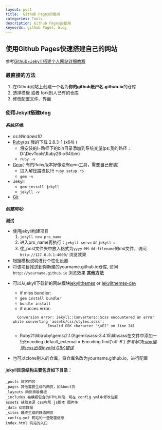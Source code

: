 ```yaml
---
layout: post
title:  Github Pages的使用
categories: Tools
description: Github Pages的使用
keywords: github Pages, blog
---
```


## 使用Github Pages快速搭建自己的网站  
参考[Github+Jekyll 搭建个人网站详细教程](https://www.jianshu.com/p/9f71e260925d)
### 最直接的方法
1. 在Github网站上创建一个名为**你的github账户名.github.io**的仓库  
2. 选择模板 或者 fork别人已有的仓库
3. 修改配置文件、界面


### 使用Jekyll搭建blog
#### _系统环境:_
+ os:*Windows10*  
+ [Ruby](https://rubyinstaller.org/downloads/)(ps:我的下载 2.6.3-1 (x64) )
	- 将安装的l=路径下的bin目录添加到系统变量(ps:我的路径：D:\DevTools\Ruby26-x64\bin)
	- `ruby -v`
+ [Gem](https://rubygems.org/pages/download)(-有的Ruby版本好像没有gem工具，需要自己安装)
  - 进入解压路径执行 `ruby setup.rb`
  - `gem -v`
+ Jekyll
	- `gem install jekyll`
	- `jekyll -v`
+ [Git](https://git-scm.com/downloads)

#### _创建网站:_
**测试**
+ 使用jekyll构建项目
	1. `jekyll new pro_name `
	2. 进入pro_name再执行：`jekyll serve` or `jekyll s`
	3. 往_post文件夹中放入格式为`yyyy-MM-dd-filename`的md文件，访问 `http://127.0.0.1:4000/` 浏览效果
+ 根据模板说明进行个性化设置
+ 将该项目推送到你新建的yourname.github.io仓库, 访问 `http://yourname.github.io` 浏览效果
**其他方法**
- 可以从jekyll下载新的网站模块[jekyllthemes](http://jekyllthemes.org/)  or [jekyllthemes-dev](https://jekyllthemes.dev/)

	+ if miss bundler:
	- `gem install bundler`
	- `bundle install`
	+ if oucces error:
	```
	  Conversion error: Jekyll::Converters::Scss encountered an error while converting 'assets/css/styles.scss':
                    Invalid GBK character "\xE2" on line 241
	```
	- Ruby21\lib\ruby\gems\2.1.0\gems\sass-3.4.15\lib\sass在文件中添加一行Encoding.default_external = Encoding.find('utf-8') *参考解决[ruby编译scss出现invalid GBK错误](https://segmentfault.com/a/1190000002932352)*
- 也可以clone别人的仓库，将仓库名改为yourname.github.io，进行配置

#### jekyll目录结构主要包含如下目录：
	_posts 博客内容
	_pages 其他需要生成的网页，如About页
	_layouts 网页排版模板
	_includes 被模板包含的HTML片段，可在_config.yml中修改位置
	assets 辅助资源 css布局 js脚本 图片等
	_data 动态数据
	_sites 最终生成的静态网页
	_config.yml 网站的一些配置信息
	index.html 网站的入口






